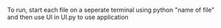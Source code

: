 To run, start each file on a seperate terminal using python "name of file" and then use UI in UI.py to use application
